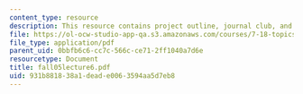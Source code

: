 ```yaml
---
content_type: resource
description: This resource contains project outline, journal club, and student presentations.
file: https://ol-ocw-studio-app-qa.s3.amazonaws.com/courses/7-18-topics-in-experimental-biology-fall-2005/931b881838a1deade0063594aa5d7eb8_fall05lecture6.pdf
file_type: application/pdf
parent_uid: 0bbfb6c6-cc7c-566c-ce71-2ff1040a7d6e
resourcetype: Document
title: fall05lecture6.pdf
uid: 931b8818-38a1-dead-e006-3594aa5d7eb8
---
```

